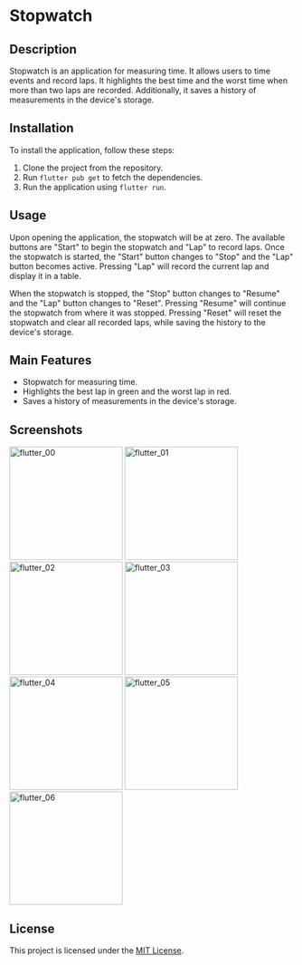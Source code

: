 # Stopwatch

## Description

Stopwatch is an application for measuring time. It allows users to time events and record laps. 
It highlights the best time and the worst time when more than two laps are recorded. Additionally, it saves a history of measurements in the device's storage.

## Installation

To install the application, follow these steps:

1. Clone the project from the repository.
2. Run `flutter pub get` to fetch the dependencies.
3. Run the application using `flutter run`.

## Usage

Upon opening the application, the stopwatch will be at zero. The available buttons are "Start" to begin the stopwatch and "Lap" to record laps. Once the stopwatch is started, the "Start" button changes to "Stop" and the "Lap" button becomes active. Pressing "Lap" will record the current lap and display it in a table.

When the stopwatch is stopped, the "Stop" button changes to "Resume" and the "Lap" button changes to "Reset". 
Pressing "Resume" will continue the stopwatch from where it was stopped. Pressing "Reset" will reset the stopwatch and clear all recorded laps, while saving the history to the device's storage.

## Main Features

- Stopwatch for measuring time.
- Highlights the best lap in green and the worst lap in red.
- Saves a history of measurements in the device's storage.

## Screenshots
<img width="200" alt= "flutter_00" src="https://github.com/jorgesarabia/stopwatch_challenge/assets/6399992/7926ab96-9354-401a-ac2d-36130914cae1">
<img width="200" alt= "flutter_01" src="https://github.com/jorgesarabia/stopwatch_challenge/assets/6399992/03c289cc-e7bf-426e-b3d8-5b0e0efb04a5">
<img width="200" alt= "flutter_02" src="https://github.com/jorgesarabia/stopwatch_challenge/assets/6399992/2e90c715-3976-4638-b594-9fc04649fd4b">
<img width="200" alt= "flutter_03" src="https://github.com/jorgesarabia/stopwatch_challenge/assets/6399992/a9ab97a3-0dd5-4c1d-b385-822aaa122856">
<img width="200" alt= "flutter_04" src="https://github.com/jorgesarabia/stopwatch_challenge/assets/6399992/c09c137a-f569-4a15-972b-7698b933e5cf">
<img width="200" alt= "flutter_05" src="https://github.com/jorgesarabia/stopwatch_challenge/assets/6399992/3c3c8123-bc88-48b7-845a-c0367e351526">
<img width="200" alt= "flutter_06" src="https://github.com/jorgesarabia/stopwatch_challenge/assets/6399992/f1ed753b-8e9e-42b1-ba4f-72e6fd6d9874">






## License


This project is licensed under the [MIT License](LICENSE).
